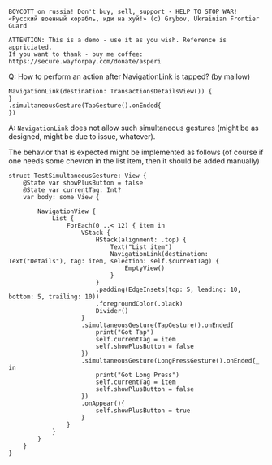 ```
BOYCOTT on russia! Don't buy, sell, support - HELP TO STOP WAR!
«Русский военный корабль, иди на хуй!» (c) Grybov, Ukrainian Frontier Guard

ATTENTION: This is a demo - use it as you wish. Reference is appriciated.
If you want to thank - buy me coffee: https://secure.wayforpay.com/donate/asperi
```

Q: How to perform an action after NavigationLink is tapped? (by mallow)

    NavigationLink(destination: TransactionsDetailsView()) {
    }
    .simultaneousGesture(TapGesture().onEnded{
    })


A: `NavigationLink` does not allow such simultaneous gestures (might be as designed, might be due to issue, whatever).

The behavior that is expected might be implemented as follows (of course if one needs some chevron in the list item, then it should be added manually)


    struct TestSimultaneousGesture: View {
        @State var showPlusButton = false
        @State var currentTag: Int?
        var body: some View {

            NavigationView {
                List {
                    ForEach(0 ..< 12) { item in
                        VStack {
                            HStack(alignment: .top) {
                                Text("List item")
                                NavigationLink(destination: Text("Details"), tag: item, selection: self.$currentTag) {
                                    EmptyView()
                                }
                            }
                            .padding(EdgeInsets(top: 5, leading: 10, bottom: 5, trailing: 10))
                            .foregroundColor(.black)
                            Divider()
                        }
                        .simultaneousGesture(TapGesture().onEnded{
                            print("Got Tap")
                            self.currentTag = item
                            self.showPlusButton = false
                        })
                        .simultaneousGesture(LongPressGesture().onEnded{_ in
                            print("Got Long Press")
                            self.currentTag = item
                            self.showPlusButton = false
                        })
                        .onAppear(){
                            self.showPlusButton = true
                        }
                    }
                }
            }
        }
    }

